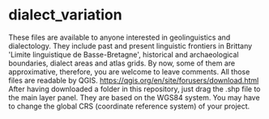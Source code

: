 # dialect_variation
These files are available to anyone interested in geolinguistics and dialectology.
They include past and present linguistic frontiers in Brittany 'Limite linguistique de Basse-Bretagne', historical and archaeological boundaries, dialect areas and atlas grids.
By now, some of them are approximative, therefore, you are welcome to leave comments.
All those files are readable by QGIS. https://qgis.org/en/site/forusers/download.html
After having downloaded a folder in this repository, just drag the .shp file to the main layer panel.
They are based on the WGS84 system.
You may have to change the global CRS (coordinate reference system) of your project.
